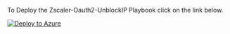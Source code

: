 
To Deploy the Zscaler-Oauth2-UnblockIP Playbook click on the link below.

[![Deploy to Azure](https://aka.ms/deploytoazurebutton)](https://portal.azure.com/#create/Microsoft.Template/uri/https%3A%2F%2Fraw.githubusercontent.com%2Fzscaler%2Fmicrosoft-sentinel-playbooks%2Fmain%2FZscaler-Oauth2-UnblockIP%2Fazuredeploy.json)